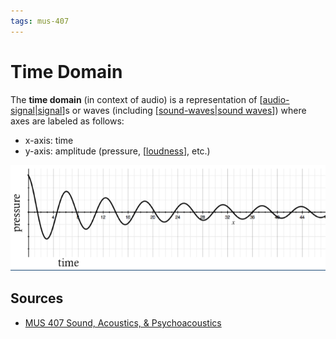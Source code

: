 ```yaml
---
tags: mus-407
---
```


# Time Domain

The **time domain** (in context of audio) is a representation of [[audio-signal|signal]]s or waves (including [[sound-waves|sound waves]]) where axes are labeled as follows:

- x-axis: time
- y-axis: amplitude (pressure, [[loudness]], etc.)

![Time domain](../public/attachments/time-domain.png)

## Sources

- [MUS 407 Sound, Acoustics, & Psychoacoustics](https://prezi.com/view/ZcqvwosFJCFJQtQrbP75/)

[//begin]: # "Autogenerated link references for markdown compatibility"
[audio-signal|signal]: audio-signal "Audio Signal"
[sound-waves|sound waves]: sound-waves "Sound Waves"
[loudness]: loudness "Loudness"
[//end]: # "Autogenerated link references"
